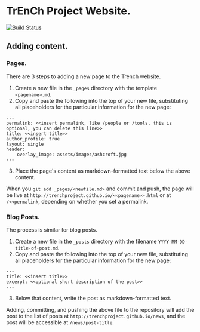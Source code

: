 # TrEnCh Project Website. 
[![Build Status](https://travis-ci.org/trenchproject/trenchproject.github.io.svg?branch=master)](https://travis-ci.org/trenchproject/trenchproject.github.io)

## Adding content. 
### Pages.
There are 3 steps to adding a new page to the Trench website. 

1. Create a new file in the `_pages` directory with the template `<pagename>.md`. 
2. Copy and paste the following into the top of your new file, substituting all placeholders for the particular information for the new page: 
```
---
permalink: <<insert permalink, like /people or /tools. this is optional, you can delete this line>>
title: <<insert title>>
author_profile: true
layout: single
header: 
    overlay_image: assets/images/ashcroft.jpg
---
```
3. Place the page's content as markdown-formatted text below the above content. 

When you `git add _pages/<newfile.md>` and commit and push, the page will be live at `http://trenchproject.github.io/<<pagename>>.html` or at `/<<permalink`, depending on whether you set a permalink. 

### Blog Posts. 
The process is similar for blog posts. 


1. Create a new file in the `_posts` directory with the filename `YYYY-MM-DD-title-of-post.md`. 
2. Copy and paste the following into the top of your new file, substituting all placeholders for the particular information for the new page: 
```
---
title: <<insert title>>
excerpt: <<optional short description of the post>>
---
```
3. Below that content, write the post as markdown-formatted text. 

Adding, committing, and pushing the above file to the repository will add the post to the list of posts at `http://trenchproject.github.io/news`, and the post will be accessible at `/news/post-title`. 
